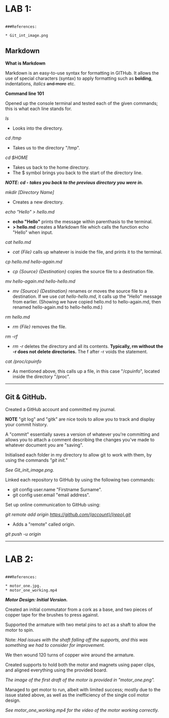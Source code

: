 # LAB 1:

~~~~~~~~~~~~~~~~~~~~~~~~~~~~~~~~~~~~~~~~~~~~~

###References:

* Git_int_image.png

~~~~~~~~~~~~~~~~~~~~~~~~~~~~~~~~~~~~~~~~~~~~~

## Markdown

**What is Markdown**

   Markdown is an easy-to-use syntax for formatting in GITHub. It allows the use of special characters (syntax) to apply formatting such as **bolding**, indentations, *italics* ~~and more~~ etc.

**Command line 101**

   Opened up the console terminal and tested each of the given commands; this is what each line stands for.

*ls*
* Looks into the directory.

*cd /tmp*
* Takes us to the directory "/tmp".

*cd $HOME*
* Takes us back to the home directory. 
* The $ symbol brings you back to the start of the directory line.

***NOTE: cd - takes you back to the previous directory you were in.***

*mkdir [Directory Name]*
* Creates a new directory.

*echo "Hello" > hello.md*
* **echo "Hello"** prints the message within parenthasis to the terminal.
* **> hello.md** creates a Markdown file which calls the function echo "Hello" when input.

*cat hello.md*
* *cat {File}* calls up whatever is inside the file, and prints it to the terminal. 

*cp hello.md hello-again.md*
* *cp {Source} {Destination}* copies the source file to a destination file.

*mv hello-again.md hello-hello.md*
* *mv {Source} {Destination}* renames or moves the source file to a destination. If we use *cat hello-hello.md*, it calls up the "Hello" message from earlier. (Showing we have copied hello.md to hello-again.md, then renamed hello-again.md to hello-hello.md.)

*rm hello.md*
* *rm {File}* removes the file.

*rm -rf*
* *rm -r* deletes the directory and all its contents. **Typically, rm without the -r does not delete directories.** The f after -r voids the statement.

*cat /proc/cpuinfo*
* As mentioned above, this calls up a file, in this case "/cpuinfo", located inside the directory "/proc".

---------------------------------------------
## Git & GitHub.

Created a GitHub account and committed my journal.

**NOTE** "git log" and "gitk" are nice tools to allow you to track and display your commit history.

A "commit" essentially saves a version of whatever you're committing and allows you to attach a comment describing the changes you've made to whatever document you are "saving". 

Initialised each folder in my directory to allow git to work with them, by using the commands *"git init."* 

*See Git_init_image.png.*

Linked each repository to GitHub by using the following two commands:

* git config user.name "Firstname Surname".
* git config user.email "email address".

Set up online communication to GitHub using:

*git remote add origin https://github.com/(account)/(repo).git* 
* Adds a "remote" called origin.

*git push -u origin*

---------------------------------------------
# LAB 2:

~~~~~~~~~~~~~~~~~~~~~~~~~~~~~~~~~~~~~~~~~~~~~

###References:

* motor_one.jpg.
* motor_one_working.mp4

~~~~~~~~~~~~~~~~~~~~~~~~~~~~~~~~~~~~~~~~~~~~~

***Motor Design: Initial Version.***

Created an initial commutator from a cork as a base, and two pieces of copper tape for the brushes to press against.

Supported the armature with two metal pins to act as a shaft to allow the motor to spin.

Note: *Had issues with the shaft falling off the supports, and this was something we had to consider for improvement.*

We then wound 120 turns of copper wire around the armature.

Created supports to hold both the motor and magnets using paper clips, and aligned everything using the provided board.

*The image of the first draft of the motor is provided in "motor_one.png".*

Managed to get motor to run, albeit with limited success; mostly due to the issue stated above, as well as the inefficiency of the single coil motor design.

*See motor_one_working.mp4 for the video of the motor working correctly.*


